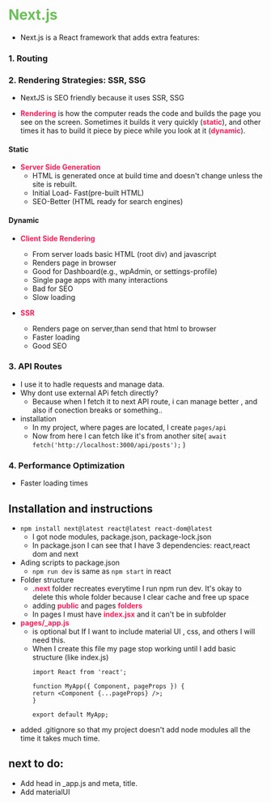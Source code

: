 <style>h1 {color:#6BBF59;} strong {color:#ff1d58;} html { scroll-behavior: smooth;} </style>

# Next.js

* Next.js is a React framework that adds extra features:

### 1. Routing

### 2. Rendering Strategies: SSR, SSG

* NextJS is SEO friendly because it uses SSR, SSG

* **Rendering**  is how the computer reads the code and builds the page you see on the screen. Sometimes it builds it very quickly (**static**), and other times it has to build it piece by piece while you look at it (**dynamic**).

#### Static
* **Server Side Generation**
    * HTML is generated once at build time and doesn't change unless the site is rebuilt.
    * Initial Load- Fast(pre-built HTML)
    * SEO-Better (HTML ready for search engines)

#### Dynamic

* **Client Side Rendering**
    * From server loads basic HTML (root div) and javascript
    * Renders page in browser
    * Good for Dashboard(e.g., wpAdmin, or settings-profile)
    * Single page apps with many interactions
    * Bad for SEO
    * Slow loading

* **SSR** 
    * Renders page on server,than send that html to browser
    * Faster loading 
    * Good SEO


### 3. API Routes
* I use it to hadle requests and manage data.
* Why dont use external APi fetch directly?
    * Because when I fetch it to next API route, i can manage better , and also if conection breaks or something..
* installation
    * In my project, where pages are located, I create ```pages/api```
    * Now from here I can fetch like it's from another site( 
    ```await fetch('http://localhost:3000/api/posts');``` )

### 4. Performance Optimization 
* Faster loading times

## Installation and instructions

* ```npm install next@latest react@latest react-dom@latest```
    * I got node modules, package.json, package-lock.json
    * In package.json I can see that I have 3 dependencies: react,react dom and next
* Ading scripts to package.json
    * ```npm run dev``` is same as ```npm start``` in react
* Folder structure
    * **.next** folder recreates everytime I run npm run dev. It's okay to delete this whole folder because I clear cache and free up space
    * adding  **public** and pages **folders**
    * In pages I must have **index.jsx** and it can't be in subfolder
* **pages/_app.js** 
    * is optional but If I want to include material UI , css, and others I will need this.
    * When I create this file my page stop working until I add basic structure (like index.js)
        ```
        import React from 'react';

        function MyApp({ Component, pageProps }) {
        return <Component {...pageProps} />;
        }

        export default MyApp;
        ```
* added .gitignore so that my project doesn't add node modules all the time it takes much time.
## next to do:
* Add head in _app.js and meta, title.
* Add materialUI